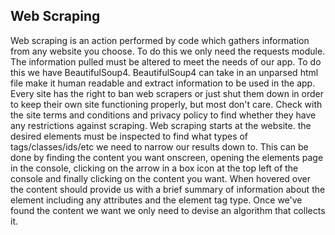 ## Web Scraping

Web scraping is an action performed by code which gathers information from any website you choose. To do this we only need the requests module.
The information pulled must be altered to meet the needs of our app. To do this we have BeautifulSoup4.
BeautifulSoup4 can take in an unparsed html file make it human readable and extract information to be used in the app.
Every site has the right to ban web scrapers or just shut them down in order to keep their own site functioning properly, but most don't care. Check with the site terms and conditions and privacy policy to find whether they have any restrictions against scraping.
Web scraping starts at the website. the desired elements must be inspected to find what types of tags/classes/ids/etc we need to narrow our results down to. This can be done by finding the content you want onscreen, opening the elements page in the console, clicking on the arrow in a box icon at the top left of the console and finally clicking on the content you want. When hovered over the content should provide us with a brief summary of information about the element including any attributes and the element tag type.
Once we've found the content we want we only need to devise an algorithm that collects it.